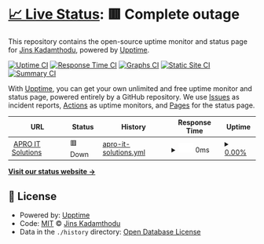 # [📈 Live Status](https://anonxrider.github.io/uptime): <!--live status--> **🟥 Complete outage**

This repository contains the open-source uptime monitor and status page for [Jins Kadamthodu](www.jinskadamthodu.com), powered by [Upptime](https://github.com/upptime/upptime).

[![Uptime CI](https://github.com/anonxrider/uptime/workflows/Uptime%20CI/badge.svg)](https://github.com/anonxrider/uptime/actions?query=workflow%3A%22Uptime+CI%22)
[![Response Time CI](https://github.com/anonxrider/uptime/workflows/Response%20Time%20CI/badge.svg)](https://github.com/anonxrider/uptime/actions?query=workflow%3A%22Response+Time+CI%22)
[![Graphs CI](https://github.com/anonxrider/uptime/workflows/Graphs%20CI/badge.svg)](https://github.com/anonxrider/uptime/actions?query=workflow%3A%22Graphs+CI%22)
[![Static Site CI](https://github.com/anonxrider/uptime/workflows/Static%20Site%20CI/badge.svg)](https://github.com/anonxrider/uptime/actions?query=workflow%3A%22Static+Site+CI%22)
[![Summary CI](https://github.com/anonxrider/uptime/workflows/Summary%20CI/badge.svg)](https://github.com/anonxrider/uptime/actions?query=workflow%3A%22Summary+CI%22)

With [Upptime](https://upptime.js.org), you can get your own unlimited and free uptime monitor and status page, powered entirely by a GitHub repository. We use [Issues](https://github.com/anonxrider/uptime/issues) as incident reports, [Actions](https://github.com/anonxrider/uptime/actions) as uptime monitors, and [Pages](https://anonxrider.github.io/uptime) for the status page.

<!--start: status pages-->
<!-- This summary is generated by Upptime (https://github.com/upptime/upptime) -->
<!-- Do not edit this manually, your changes will be overwritten -->
<!-- prettier-ignore -->
| URL | Status | History | Response Time | Uptime |
| --- | ------ | ------- | ------------- | ------ |
| <img alt="" src="https://icons.duckduckgo.com/ip3/aproitsolutions.in.ico" height="13"> [APRO IT Solutions](https://aproitsolutions.in/) | 🟥 Down | [apro-it-solutions.yml](https://github.com/anonxrider/uptime/commits/HEAD/history/apro-it-solutions.yml) | <details><summary><img alt="Response time graph" src="./graphs/apro-it-solutions/response-time-week.png" height="20"> 0ms</summary><br><a href="https://anonxrider.github.io/uptime/history/apro-it-solutions"><img alt="Response time 3201" src="https://img.shields.io/endpoint?url=https%3A%2F%2Fraw.githubusercontent.com%2Fanonxrider%2Fuptime%2FHEAD%2Fapi%2Fapro-it-solutions%2Fresponse-time.json"></a><br><a href="https://anonxrider.github.io/uptime/history/apro-it-solutions"><img alt="24-hour response time 0" src="https://img.shields.io/endpoint?url=https%3A%2F%2Fraw.githubusercontent.com%2Fanonxrider%2Fuptime%2FHEAD%2Fapi%2Fapro-it-solutions%2Fresponse-time-day.json"></a><br><a href="https://anonxrider.github.io/uptime/history/apro-it-solutions"><img alt="7-day response time 0" src="https://img.shields.io/endpoint?url=https%3A%2F%2Fraw.githubusercontent.com%2Fanonxrider%2Fuptime%2FHEAD%2Fapi%2Fapro-it-solutions%2Fresponse-time-week.json"></a><br><a href="https://anonxrider.github.io/uptime/history/apro-it-solutions"><img alt="30-day response time 0" src="https://img.shields.io/endpoint?url=https%3A%2F%2Fraw.githubusercontent.com%2Fanonxrider%2Fuptime%2FHEAD%2Fapi%2Fapro-it-solutions%2Fresponse-time-month.json"></a><br><a href="https://anonxrider.github.io/uptime/history/apro-it-solutions"><img alt="1-year response time 2989" src="https://img.shields.io/endpoint?url=https%3A%2F%2Fraw.githubusercontent.com%2Fanonxrider%2Fuptime%2FHEAD%2Fapi%2Fapro-it-solutions%2Fresponse-time-year.json"></a></details> | <details><summary><a href="https://anonxrider.github.io/uptime/history/apro-it-solutions">0.00%</a></summary><a href="https://anonxrider.github.io/uptime/history/apro-it-solutions"><img alt="All-time uptime 43.39%" src="https://img.shields.io/endpoint?url=https%3A%2F%2Fraw.githubusercontent.com%2Fanonxrider%2Fuptime%2FHEAD%2Fapi%2Fapro-it-solutions%2Fuptime.json"></a><br><a href="https://anonxrider.github.io/uptime/history/apro-it-solutions"><img alt="24-hour uptime 0.00%" src="https://img.shields.io/endpoint?url=https%3A%2F%2Fraw.githubusercontent.com%2Fanonxrider%2Fuptime%2FHEAD%2Fapi%2Fapro-it-solutions%2Fuptime-day.json"></a><br><a href="https://anonxrider.github.io/uptime/history/apro-it-solutions"><img alt="7-day uptime 0.00%" src="https://img.shields.io/endpoint?url=https%3A%2F%2Fraw.githubusercontent.com%2Fanonxrider%2Fuptime%2FHEAD%2Fapi%2Fapro-it-solutions%2Fuptime-week.json"></a><br><a href="https://anonxrider.github.io/uptime/history/apro-it-solutions"><img alt="30-day uptime 4.67%" src="https://img.shields.io/endpoint?url=https%3A%2F%2Fraw.githubusercontent.com%2Fanonxrider%2Fuptime%2FHEAD%2Fapi%2Fapro-it-solutions%2Fuptime-month.json"></a><br><a href="https://anonxrider.github.io/uptime/history/apro-it-solutions"><img alt="1-year uptime 33.99%" src="https://img.shields.io/endpoint?url=https%3A%2F%2Fraw.githubusercontent.com%2Fanonxrider%2Fuptime%2FHEAD%2Fapi%2Fapro-it-solutions%2Fuptime-year.json"></a></details>

<!--end: status pages-->

[**Visit our status website →**](https://anonxrider.github.io/uptime)

## 📄 License

- Powered by: [Upptime](https://github.com/upptime/upptime)
- Code: [MIT](./LICENSE) © [Jins Kadamthodu](www.jinskadamthodu.com)
- Data in the `./history` directory: [Open Database License](https://opendatacommons.org/licenses/odbl/1-0/)
